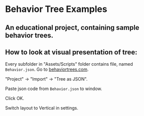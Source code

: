 # Behavior Tree Examples

## An educational project, containing sample behavior trees.

## How to look at visual presentation of tree:

Every subfolder in "Assets/Scripts" folder contains file, named `Behavior.json`. Go to [behaviortrees.com](https://www.behaviortrees.com).

"Project" -> "Import" -> "Tree as JSON".

Paste json code from `Behavior.json` to window.

Click OK.

Switch layout to Vertical in settings.